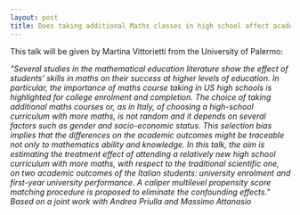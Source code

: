 ```yaml
---
layout: post
title: Does taking additional Maths classes in high school affect academic outcomes?
---
```


This talk will be given by Martina Vittorietti from the University of Palermo:

<em>
"Several studies in the mathematical education literature show the effect of students’ skills in maths on their success at higher levels of education. In particular, the importance of maths course taking in US high schools is highlighted for college enrolment and completion. The choice of taking additional maths courses or, as in Italy, of choosing a high-school curriculum with more maths, is not random and it depends on several factors such as gender and socio-economic status. This selection bias implies that the differences on the academic outcomes might be traceable not only to mathematics ability and knowledge. In this talk, the aim is estimating the treatment effect of attending a relatively new high school curriculum with more maths, with respect to the traditional scientific one, on two academic outcomes of the Italian students: university enrolment and first-year university performance. A caliper multilevel propensity score matching procedure is proposed to eliminate the confounding effects."
</em>

<em>
Based on a joint work with Andrea Priulla and Massimo Attanasio
</em>
